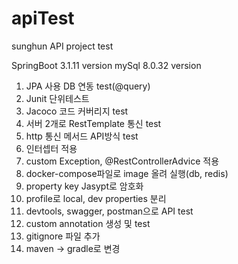 # apiTest
sunghun API project test

SpringBoot 3.1.11 version
mySql 8.0.32 version


1. JPA 사용 DB 연동 test(@query)
2. Junit 단위테스트
3. Jacoco 코드 커버리지 test
4. 서버 2개로 RestTemplate 통신 test
5. http 통신 메서드 API방식 test
6. 인터셉터 적용
7. custom Exception, @RestControllerAdvice 적용
8. docker-compose파일로 image 올려 실행(db, redis)
9. property key Jasypt로 암호화
10. profile로 local, dev properties 분리
11. devtools, swagger, postman으로 API test
12. custom annotation 생성 및 test
13. gitignore 파일 추가
14. maven -> gradle로 변경
